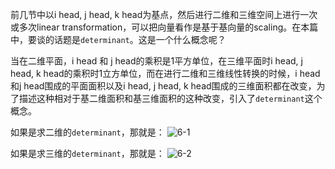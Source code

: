 前几节中以i head, j head, k head为基点，然后进行二维和三维空间上进行一次或多次linear transformation，可以把向量看作是基于基向量的scaling。在本篇中，要谈的话题是`determinant`。这是一个什么概念呢？

当在二维平面，i head 和 j  head的乘积是1平方单位，在三维平面时i head, j head, k head的乘积时1立方单位，而在进行二维和三维线性转换的时候，i head和j head围成的平面面积以及i head, j head, k head围成的三维面积都在改变，为了描述这种相对于基二维面积和基三维面积的这种改变，引入了`determinant`这个概念。

如果是求二维的`determinant`，那就是：
![6-1](https://github.com/darrenji/DailyBlog/blob/master/LinearAlgebra/61.gif)


如果是求三维的`determinant`，那就是：
![6-2](https://github.com/darrenji/DailyBlog/blob/master/LinearAlgebra/62.gif)